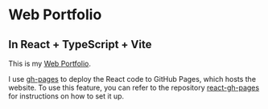 # Web Portfolio
## In React + TypeScript + Vite

This is my [Web Portfolio](https://gocaspt.github.io/WebPortfolio).

I use [gh-pages](https://github.com/tschaub/gh-pages) to deploy the React code to GitHub Pages, which hosts the website. To use this feature, you can refer to the repository [react-gh-pages](https://github.com/gitname/react-gh-pages) for instructions on how to set it up.